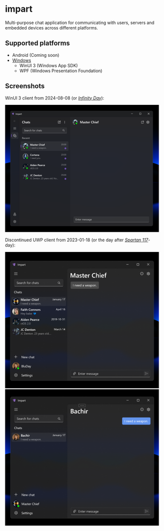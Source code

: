 # impart

Multi-purpose chat application for communicating with users, servers and embedded devices across different platforms.

## Supported platforms

* Android (Coming soon)
* [Windows](https://github.com/BluDay/impart-app-windows)
  - WinUI 3 (Windows App SDK)
  - WPF (Windows Presentation Foundation)

## Screenshots

WinUI 3 client from 2024-08-08 (or [_Infinity Day_](https://www.google.se/search?q=infinity+day)):

<img src="/assets/screenshots/2.png?raw=true" width="800"/>

Discontinued UWP client from 2023-01-18 (or the day after [_Spartan 117_](https://www.bing.com/images/search?q=spartan%20117)-day):

<img src="/assets/screenshots/0.png?raw=true" width="650"/>
<img src="/assets/screenshots/1.png?raw=true" width="650"/>
